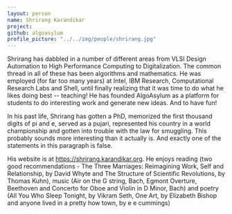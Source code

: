 ```yaml
---
layout: person
name: Shrirang Karandikar
project: 
github: algoasylum
profile_picture: "../../img/people/shrirang.jpg"
---
```



Shrirang has dabbled in a number of different areas from VLSI Design Automation
to High Performance Computing to Digitalization. The common thread in all of
these has been algorithms and mathematics. He was employed (for far too many
years) at Intel, IBM Research, Computational Research Labs and Shell, until
finally realizing that it was time to do what he likes doing best -- teaching!
He has founded AlgoAsylum as a platform for students to do interesting work and 
generate new ideas. And to have fun!

In his past life, Shrirang has gotten a PhD, memorized the first thousand
digits of pi and e, served as a pujari, represented his country in a world
championship and gotten into trouble with the law for smuggling. This probably
sounds more interesting than it actually is. And exactly one of the statements
in this paragraph is false.

His website is at https://shrirang.karandikar.org. He enjoys reading (two good 
recommendations - The Three Marriages: Reimagining Work, Self and Relationship,
by David Whyte and The Structure of Scientific Revolutions, by Thomas Kuhn), 
music (Air on the G string, Bach, Egmont Overture, Beethoven and Concerto for Oboe 
and Violin in  D Minor, Bach) and poetry (All You Who Sleep Tonight, by Vikram Seth, 
One Art, by Elizabeth Bishop and anyone lived in a pretty how town, by e e cummings)

